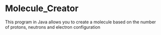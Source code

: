 Molecule_Creator
================

This program in Java allows you to create a molecule based on the number of protons, neutrons and electron configuration
